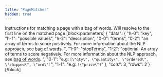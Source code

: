```yaml
---
title: "PageMatcher"
hidden: true
---
```

Instructions for matching a page with a bag of words. Will resolve to the first line on the matched page
[block:parameters]
{
  "data": {
    "h-0": "key",
    "h-1": "possible values",
    "h-2": "description",
    "0-0": "terms",
    "0-2": "an array of terms to score positively. For more information about the NLP approach, see [bag of words](doc:bag-of-words). ",
    "1-0": "stopTerms",
    "1-2": "optional. An array of terms to score negatively. For more information about the NLP approach, see [bag of words](doc:bag-of-words). ",
    "0-1": "e.g: `[\"qty\", \"quantity\", \"ordered\", \"shipped\", \"ord\"]`",
    "1-1": "e.g: `[\"price\"]`"
  },
  "cols": 3,
  "rows": 2
}
[/block]
